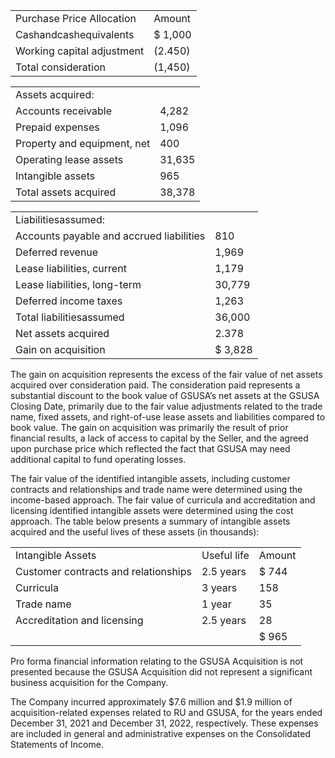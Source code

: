 <html><body><table><tr><td>Purchase Price Allocation</td><td>Amount</td></tr><tr><td>Cashandcashequivalents</td><td>$ 1,000</td></tr><tr><td>Working capital adjustment</td><td>(2.450)</td></tr><tr><td>Total consideration</td><td>(1,450)</td></tr></table></body></html>  

<html><body><table><tr><td colspan="2">Assets acquired:</td></tr><tr><td>Accounts receivable</td><td>4,282</td></tr><tr><td>Prepaid expenses</td><td>1,096</td></tr><tr><td>Property and equipment, net</td><td>400</td></tr><tr><td>Operating lease assets</td><td>31,635</td></tr><tr><td>Intangible assets</td><td>965</td></tr><tr><td>Total assets acquired</td><td>38,378</td></tr></table></body></html>  

<html><body><table><tr><td colspan="2">Liabilitiesassumed:</td></tr><tr><td>Accounts payable and accrued liabilities</td><td>810</td></tr><tr><td>Deferred revenue</td><td>1,969</td></tr><tr><td>Lease liabilities, current</td><td>1,179</td></tr><tr><td>Lease liabilities, long-term</td><td>30,779</td></tr><tr><td>Deferred income taxes</td><td>1,263</td></tr><tr><td>Total liabilitiesassumed</td><td>36,000</td></tr><tr><td>Net assets acquired</td><td>2.378</td></tr><tr><td>Gain on acquisition</td><td>$ 3,828</td></tr></table></body></html>  

The gain on acquisition represents the excess of the fair value of net assets acquired over consideration paid. The consideration paid represents a substantial discount to the book value of GSUSA’s net assets at the GSUSA Closing Date, primarily due to the fair value adjustments related to the trade name, fixed assets, and right-of-use lease assets and liabilities compared to book value. The gain on acquisition was primarily the result of prior financial results, a lack of access to capital by the Seller, and the agreed upon purchase price which reflected the fact that GSUSA may need additional capital to fund operating losses.  

The fair value of the identified intangible assets, including customer contracts and relationships and trade name were determined using the income-based approach. The fair value of curricula and accreditation and licensing identified intangible assets were determined using the cost approach. The table below presents a summary of intangible assets acquired and the useful lives of these assets (in thousands):  

<html><body><table><tr><td>Intangible Assets</td><td>Useful life</td><td> Amount</td></tr><tr><td>Customer contracts and relationships</td><td> 2.5 years</td><td>$ 744</td></tr><tr><td>Curricula</td><td>3 years</td><td>158</td></tr><tr><td>Trade name</td><td>1 year</td><td>35</td></tr><tr><td>Accreditation and licensing</td><td> 2.5 years</td><td>28</td></tr><tr><td></td><td></td><td>$ 965</td></tr></table></body></html>  

Pro forma financial information relating to the GSUSA Acquisition is not presented because the GSUSA Acquisition did not represent a significant business acquisition for the Company.  

The Company incurred approximately $\$ 7.6$ million and $\$ 1.9$ million of acquisition-related expenses related to RU and GSUSA, for the years ended December 31, 2021 and December 31, 2022, respectively. These expenses are included in general and administrative expenses on the Consolidated Statements of Income.  
